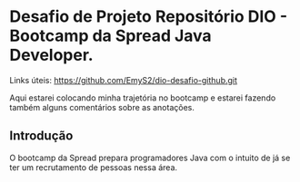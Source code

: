 # Desafio de Projeto Repositório DIO - Bootcamp da Spread Java Developer.

Links úteis: https://github.com/EmyS2/dio-desafio-github.git

Aqui estarei colocando minha trajetória no  bootcamp e estarei fazendo também alguns comentários sobre as anotações.

## Introdução

O bootcamp da Spread prepara programadores Java com o intuito de já se ter um recrutamento de pessoas nessa área.
 
